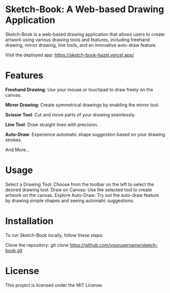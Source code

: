 # Sketch-Book: A Web-based Drawing Application

Sketch-Book is a web-based drawing application that allows users to create artwork using various drawing tools and features, including freehand drawing, mirror drawing, line tools, and an innovative auto-draw feature.

Visit the deployed app: https://sketch-book-hazel.vercel.app/

# Features
**Freehand Drawing**: Use your mouse or touchpad to draw freely on the canvas.

**Mirror Drawing**: Create symmetrical drawings by enabling the mirror tool.

**Scissor Tool**: Cut and move parts of your drawing seamlessly.

**Line Tool**: Draw straight lines with precision.

**Auto-Draw**: Experience automatic shape suggestion based on your drawing strokes.

And More...

# Usage
Select a Drawing Tool: Choose from the toolbar on the left to select the desired drawing tool.
Draw on Canvas: Use the selected tool to create artwork on the canvas.
Explore Auto-Draw: Try out the auto-draw feature by drawing simple shapes and seeing automatic suggestions.

# Installation
To run Sketch-Book locally, follow these steps:

Clone the repository: git clone https://github.com/yourusername/sketch-book.git

# License
This project is licensed under the MIT License.
